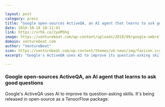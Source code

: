 ```yaml
---

layout: post
category: press
title: "Google open-sources ActiveQA, an AI agent that learns to ask good questions"
date: 2018-10-10 18:11:41
link: https://vrhk.co/2yeM5hq
image: https://venturebeat.com/wp-content/uploads/2018/09/google-umbrella-man.jpg?fit=2000%2C1000&strip=all
domain: venturebeat.com
author: "VentureBeat"
icon: https://venturebeat.com/wp-content/themes/vb-news/img/favicon.ico
excerpt: "Google's ActiveQA uses AI to improve its question-asking skills. It's being released in open-source as a TensorFlow package."

---
```


### Google open-sources ActiveQA, an AI agent that learns to ask good questions

Google's ActiveQA uses AI to improve its question-asking skills. It's being released in open-source as a TensorFlow package.